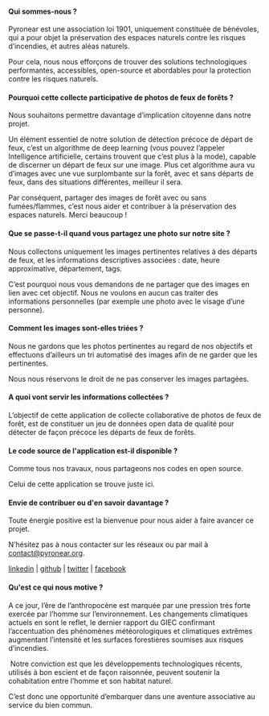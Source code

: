 #### Qui sommes-nous ? 

Pyronear est une association loi 1901, uniquement constituée de bénévoles, qui a pour objet la préservation 
des espaces naturels contre les risques d’incendies, et autres aléas naturels.

Pour cela, nous nous efforçons de trouver des solutions technologiques performantes, accessibles, open-source 
et abordables pour la protection contre les risques naturels.

#### Pourquoi cette collecte participative de photos de feux de forêts ?

Nous souhaitons permettre davantage d’implication citoyenne dans notre projet. 

Un élément essentiel de notre solution de détection précoce de départ de feux, c’est un algorithme de deep learning 
(vous pouvez l’appeler Intelligence artificielle, certains trouvent que c’est plus à la mode), 
capable de discerner un départ de feux sur une image. 
Plus cet algorithme aura vu d’images avec une vue surplombante sur la forêt, 
avec et sans départs de feux,
dans des situations différentes, meilleur il sera. 

Par conséquent, partager des images de forêt avec ou sans fumées/flammes, c’est nous aider 
et contribuer à la préservation des espaces naturels. Merci beaucoup !


#### Que se passe-t-il quand vous partagez une photo sur notre site ?
Nous collectons uniquement les images pertinentes relatives à des départs de feux, 
et les informations descriptives associées : date, heure approximative, département, tags. 

C’est pourquoi nous vous demandons de ne partager que des images en lien avec cet objectif. 
Nous ne voulons en aucun cas traiter des informations personnelles 
(par exemple une photo avec le visage d’une personne).


#### Comment les images sont-elles triées ?
Nous ne gardons que les photos pertinentes au regard de nos objectifs et effectuons d’ailleurs un tri automatisé 
des images afin de ne garder que les pertinentes. 

Nous nous réservons le droit de ne pas conserver les images partagées.


#### A quoi vont servir les informations collectées ?
L’objectif de cette application de collecte collaborative de photos de feux de forêt, est de constituer 
un jeu de données open data de qualité pour détecter de façon précoce les départs de feux de forêts.

#### Le code source de l'application est-il disponible ? 
Comme tous nos travaux, nous partageons nos codes en open source. 

Celui de cette application se trouve juste ici.

#### Envie de contribuer ou d'en savoir davantage ?

Toute énergie positive est la bienvenue pour nous aider à faire avancer ce projet.

N’hésitez pas à nous contacter sur les réseaux ou par mail à [contact@pyronear.org](mailto:contact@pyronear.org).

[linkedin](https://www.linkedin.com/company/pyronearfr) | [github]( https://github.com/pyronear) | 
[twitter](https://twitter.com/pyro_near) | [facebook](https://www.facebook.com/pyronear)

#### Qu'est ce qui nous motive ? 

A ce jour, l’ère de l’anthropocène est marquée par une pression très forte exercée par l’homme sur l’environnement. 
Les changements climatiques actuels en sont le reflet, le dernier rapport du GIEC confirmant l’accentuation des 
phénomènes météorologiques et climatiques extrêmes augmentant l’intensité et les surfaces forestières soumises 
aux risques d’incendies.

 Notre conviction est que les développements technologiques récents, utilisés à bon escient et de façon raisonnée, 
peuvent soutenir la cohabitation entre l’homme et son habitat naturel. 

C’est donc une opportunité d’embarquer dans une aventure associative au service du bien commun.
